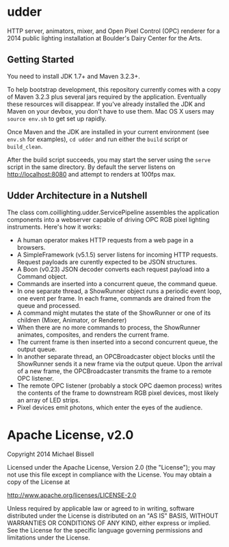 udder
=====

HTTP server, animators, mixer, and Open Pixel Control (OPC) renderer for a 2014 public lighting installation at Boulder's Dairy Center for the Arts.


Getting Started
---------------

You need to install JDK 1.7+ and Maven 3.2.3+.

To help bootstrap development, this repository currently comes with a copy of Maven 3.2.3 plus several jars required by the application. Eventually these resources will disappear. If you've already installed the JDK and Maven on your devbox, you don't have to use them. Mac OS X users may `source env.sh` to get set up rapidly.

Once Maven and the JDK are installed in your current environment (see `env.sh` for examples), `cd udder` and run either the `build` script or `build_clean`.

After the build script succeeds, you may start the server using the `serve` script in the same directory. By default the server listens on [http://localhost:8080](http://localhost:8080) and attempt to renders at 100fps max.


Udder Architecture in a Nutshell
--------------------------------

The class com.coillighting.udder.ServicePipeline assembles the application components into a webserver capable of driving OPC RGB pixel lighting instruments. Here's how it works:

* A human operator makes HTTP requests from a web page in a browsers.
* A SimpleFramework (v5.1.5) server listens for incoming HTTP requests. Request payloads are curently expected to be JSON structures.
* A Boon (v0.23) JSON decoder converts each request payload into a Command object.
* Commands are inserted into a concurrent queue, the command queue.
* In one separate thread, a ShowRunner object runs a periodic event loop, one event per frame. In each frame, commands are drained from the queue and processed.
* A command might mutates the state of the ShowRunner or one of its children (Mixer, Animator, or Renderer)
* When there are no more commands to process, the ShowRunner animates, composites, and renders the current frame.
* The current frame is then inserted into a second concurrent queue, the output queue.
* In another separate thread, an OPCBroadcaster object blocks until the ShowRunner sends it a new frame via the output queue. Upon the arrival of a new frame, the OPCBroadcaster transmits the frame to a remote OPC listener.
* The remote OPC listener (probably a stock OPC daemon process) writes the contents of the frame to downstream RGB pixel devices, most likely an array of LED strips.
* Pixel devices emit photons, which enter the eyes of the audience.


Apache License, v2.0
====================

Copyright 2014 Michael Bissell

Licensed under the Apache License, Version 2.0 (the "License");
you may not use this file except in compliance with the License.
You may obtain a copy of the License at

http://www.apache.org/licenses/LICENSE-2.0

Unless required by applicable law or agreed to in writing, software
distributed under the License is distributed on an "AS IS" BASIS,
WITHOUT WARRANTIES OR CONDITIONS OF ANY KIND, either express or implied.
See the License for the specific language governing permissions and
limitations under the License.
